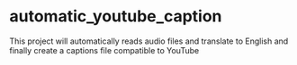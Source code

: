# automatic_youtube_caption
This project will automatically reads audio files and translate to English and finally create a captions file compatible to YouTube
